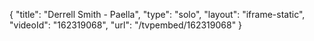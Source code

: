 {
    "title": "Derrell Smith - Paella",
    "type": "solo",
    "layout": "iframe-static",
    "videoId": "162319068",
    "url": "\/tvpembed\/162319068"
}